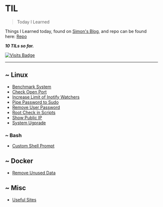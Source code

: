 # TIL

> Today I Learned

Things I Learned today, found on [Simon's Blog](https://simonwillison.net/2020/Apr/20/self-rewriting-readme/), and repo can be found here: [Repo](https://github.com/jbranchaud/til)

***10 TILs so far.***

[![Visits Badge](https://badges.pufler.dev/visits/crazyuploader/TIL)](https://badges.pufler.dev)

---

~ Linux
---

- [Benchmark System](linux/benchmark-system.md)
- [Check Open Port](linux/check-open-port.md)
- [Increase Limit of Inotify Watchers](linux/increase-limit-of-inotify-watchers.md)
- [Pipe Password to Sudo](linux/pipe-password-to-sudo.md)
- [Remove User Password](linux/remove-user-password.md)
- [Root Check in Scripts](linux/root-check.md)
- [Show Public IP](linux/show-public-ip.md)
- [System Ugprade](linux/system-upgrade.md)

### ~ Bash

- [Custom Shell Prompt](linux/bash/custom-shell-prompt.md)

~ Docker
---

- [Remove Unused Data](docker/remove-unused-data.md)

~ Misc
---

- [Useful Sites](useful-sites.md)
